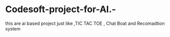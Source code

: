 # Codesoft-project-for-AI.-
this are ai based project just like ,TIC TAC TOE , Chat Boat and Recomadtion system
